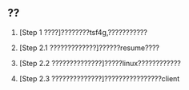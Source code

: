 ## ??


1. [Step 1 ????]????????tsf4g,???????????

2. [Step 2.1 ?????????????]??????resume????

3. [Step 2.2 ??????????????]?????linux????????????

4. [Step 2.3 ??????????????]????????????????client